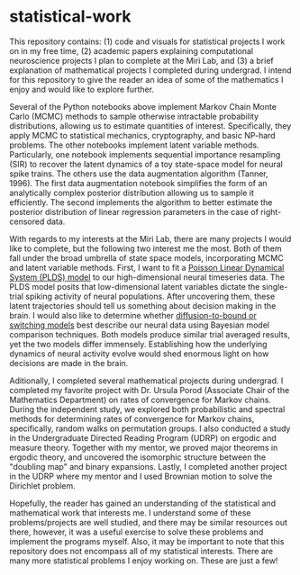 # statistical-work

This repository contains: (1) code and visuals for statistical projects I work on in my free time, (2) academic papers explaining computational neuroscience projects I plan to complete at the Miri Lab, and (3) a brief explanation of mathematical projects I completed during undergrad. I intend for this repository to give the reader an idea of some of the mathematics I enjoy and would like to explore further. 

Several of the Python notebooks above implement Markov Chain Monte Carlo (MCMC) methods to sample otherwise intractable probability distributions, allowing us to estimate quantities of interest. Specifically, they apply MCMC to statistical mechanics, cryptography, and basic NP-hard problems. The other notebooks implement latent variable methods. Particularly, one notebook implements sequential importance resampling (SIR) to recover the latent dynamics of a toy state-space model for neural spike trains. The others use the data augmentation algorithm (Tanner, 1996). The first data augmentation notebook simplifies the form of an analytically complex posterior distribution allowing us to sample it efficiently. The second implements the algorithm to better estimate the posterior distribution of linear regression parameters in the case of right-censored data. 

With regards to my interests at the Miri Lab, there are many projects I would like to complete, but the following two interest me the most. Both of them fall under the broad umbrella of state space models, incorporating MCMC and latent variable methods. First, I want to fit a [Poisson Linear Dynamical System (PLDS) model](https://papers.nips.cc/paper_files/paper/2011/file/7143d7fbadfa4693b9eec507d9d37443-Paper.pdf) to our high-dimensional neural timeseries data. The PLDS model posits that low-dimensional latent variables dictate the single-trial spiking activity of neural populations. After uncovering them, these latent trajectories should tell us something about decision making in the brain. I would also like to determine whether [diffusion-to-bound or switching models](https://www.cambridge.org/core/books/abs/advanced-state-space-methods-for-neural-and-clinical-data/estimating-state-and-parameters-in-state-space-models-of-spike-trains/FAB8634C2790F3461E3E86BB632EAE6F) best describe our neural data using Bayesian model comparison techniques. Both models produce similar trial averaged results, yet the two models differ immensely. Establishing how the underlying dynamics of neural activity evolve would shed enormous light on how decisions are made in the brain.

Aditionally, I completed several mathematical projects during undergrad. I completed my favorite project with Dr. Ursula Porod (Associate Chair of the Mathematics Department) on rates of convergence for Markov chains. During the independent study, we explored both probabilistic and spectral methods for determining rates of convergence for Markov chains, specifically, random walks on permutation groups. I also conducted a study in the Undergraduate Directed Reading Program (UDRP) on ergodic and measure theory. Together with my mentor, we proved major theorems in ergodic theory, and uncovered the isomorphic structure between the "doubling map" and binary expansions. Lastly, I completed another project in the UDRP where my mentor and I used Brownian motion to solve the Dirichlet problem.

Hopefully, the reader has gained an understanding of the statistical and mathematical work that interests me. I understand some of these problems/projects are well studied, and there may be similar resources out there, however, it was a useful exercise to solve these problems and implement the programs myself. Also, it may be important to note that this repository does not encompass all of my statistical interests. There are many more statistical problems I enjoy working on. These are just a few!